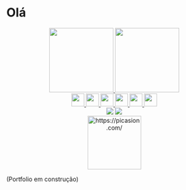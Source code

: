  # Olá

<div align="center">
  <a href="https://github.com/mailacss">
  <img height="150em" src="https://github-readme-stats.vercel.app/api?username=mailacss&show_icons=true&theme=panda&include_all_commits=true&count_private=true"/>
  <img height="150em" src="https://github-readme-stats.vercel.app/api/top-langs/?username=mailacss&hide=tex&layout=compact&langs_count=10&theme=panda"/>
</div>

  <div align="center"> 
    <img src="https://cdn.jsdelivr.net/gh/devicons/devicon/icons/javascript/javascript-plain.svg" height=30px/>
    <img src="https://cdn.jsdelivr.net/gh/devicons/devicon/icons/css3/css3-original.svg" height=30px />         
    <img src="https://cdn.jsdelivr.net/gh/devicons/devicon/icons/html5/html5-original.svg" height=30px/>
    <img src="https://cdn.jsdelivr.net/gh/devicons/devicon/icons/python/python-plain.svg" height=30px/>
    <img src="https://cdn.jsdelivr.net/gh/devicons/devicon/icons/java/java-original.svg" height=30px/>
    <img src="https://cdn.jsdelivr.net/gh/devicons/devicon/icons/bootstrap/bootstrap-original.svg" height=30px/>
    <!--
    <img src="https://cdn.jsdelivr.net/gh/devicons/devicon/icons/nodejs/nodejs-original.svg" height=30pxx/>
    <img src="https://cdn.jsdelivr.net/gh/devicons/devicon/icons/react/react-original.svg" height=30px/>
        -->  
  </div>


  <div align="center">
            <a href="https://www.linkedin.com/in/maila-cssantos/"><img src="https://img.shields.io/badge/LinkedIn-0077B5?style=for-the-badge&logo=linkedin&logoColor=white"></a>
            <a href="mailto:cardmaila19@gmail.com"><img src="https://img.shields.io/badge/Gmail-D14836?style=for-the-badge&logo=gmail&logoColor=white"></a>
  </div>
 
  <div align="center" border-radius:"50%">
<a href="https://picasion.com/"><img src="https://i.picasion.com/pic92/9f1253138b8ac719081aa3bfc292dc87.gif" width="125" height="125" border="0" alt="https://picasion.com/" /></a><br /><a href="https://picasion.com/"></a>
  </div>
 
(Portfolio em construção)

